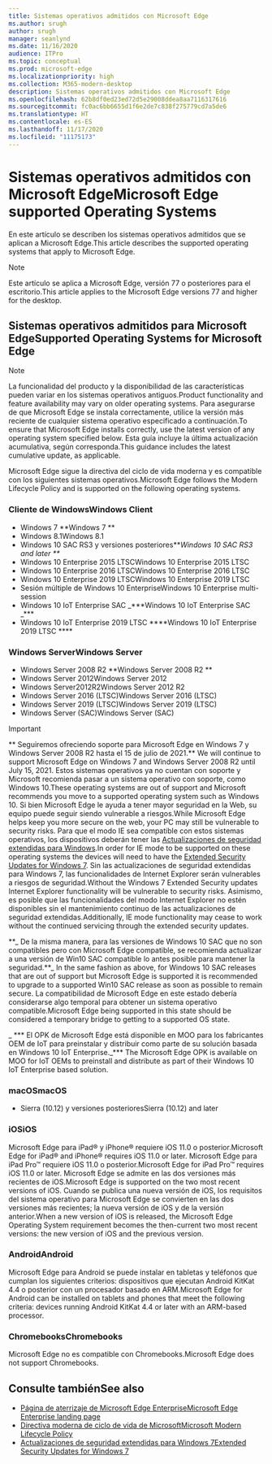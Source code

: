 ```yaml
---
title: Sistemas operativos admitidos con Microsoft Edge
ms.author: srugh
author: srugh
manager: seanlynd
ms.date: 11/16/2020
audience: ITPro
ms.topic: conceptual
ms.prod: microsoft-edge
ms.localizationpriority: high
ms.collection: M365-modern-desktop
description: Sistemas operativos admitidos con Microsoft Edge
ms.openlocfilehash: 62b8df0ed23ed72d5e29008ddea8aa7116317616
ms.sourcegitcommit: fc0ac6bb6655d1f6e2de7c838f275779cd7a5de6
ms.translationtype: HT
ms.contentlocale: es-ES
ms.lasthandoff: 11/17/2020
ms.locfileid: "11175173"
---
```

# <span data-ttu-id="ac8c7-103">Sistemas operativos admitidos con Microsoft Edge</span><span class="sxs-lookup"><span data-stu-id="ac8c7-103">Microsoft Edge supported Operating Systems</span></span>

<span data-ttu-id="ac8c7-104">En este artículo se describen los sistemas operativos admitidos que se aplican a Microsoft Edge.</span><span class="sxs-lookup"><span data-stu-id="ac8c7-104">This article describes the supported operating systems that apply to Microsoft Edge.</span></span>

> [!NOTE]
> <span data-ttu-id="ac8c7-105">Este artículo se aplica a Microsoft Edge, versión 77 o posteriores para el escritorio.</span><span class="sxs-lookup"><span data-stu-id="ac8c7-105">This article applies to the Microsoft Edge versions 77 and higher for the desktop.</span></span>

## <span data-ttu-id="ac8c7-106">Sistemas operativos admitidos para Microsoft Edge</span><span class="sxs-lookup"><span data-stu-id="ac8c7-106">Supported Operating Systems for Microsoft Edge</span></span>

> [!NOTE]
> <span data-ttu-id="ac8c7-107">La funcionalidad del producto y la disponibilidad de las características pueden variar en los sistemas operativos antiguos.</span><span class="sxs-lookup"><span data-stu-id="ac8c7-107">Product functionality and feature availability may vary on older operating systems.</span></span> <span data-ttu-id="ac8c7-108">Para asegurarse de que Microsoft Edge se instala correctamente, utilice la versión más reciente de cualquier sistema operativo especificado a continuación.</span><span class="sxs-lookup"><span data-stu-id="ac8c7-108">To ensure that Microsoft Edge installs correctly, use the latest version of any operating system specified below.</span></span> <span data-ttu-id="ac8c7-109">Esta guía incluye la última actualización acumulativa, según corresponda.</span><span class="sxs-lookup"><span data-stu-id="ac8c7-109">This guidance includes the latest cumulative update, as applicable.</span></span>

<span data-ttu-id="ac8c7-110">Microsoft Edge sigue la directiva del ciclo de vida moderna y es compatible con los siguientes sistemas operativos.</span><span class="sxs-lookup"><span data-stu-id="ac8c7-110">Microsoft Edge follows the Modern Lifecycle Policy and is supported on the following operating systems.</span></span>

### <span data-ttu-id="ac8c7-111">Cliente de Windows</span><span class="sxs-lookup"><span data-stu-id="ac8c7-111">Windows Client</span></span>

- <span data-ttu-id="ac8c7-112">Windows 7 \*\*</span><span class="sxs-lookup"><span data-stu-id="ac8c7-112">Windows 7 \*\*</span></span>
- <span data-ttu-id="ac8c7-113">Windows 8.1</span><span class="sxs-lookup"><span data-stu-id="ac8c7-113">Windows 8.1</span></span>
- <span data-ttu-id="ac8c7-114">Windows 10 SAC RS3 y versiones posteriores\*\*_</span><span class="sxs-lookup"><span data-stu-id="ac8c7-114">Windows 10 SAC RS3 and later \*\*_</span></span>
- <span data-ttu-id="ac8c7-115">Windows 10 Enterprise 2015 LTSC</span><span class="sxs-lookup"><span data-stu-id="ac8c7-115">Windows 10 Enterprise 2015 LTSC</span></span>
- <span data-ttu-id="ac8c7-116">Windows 10 Enterprise 2016 LTSC</span><span class="sxs-lookup"><span data-stu-id="ac8c7-116">Windows 10 Enterprise 2016 LTSC</span></span>
- <span data-ttu-id="ac8c7-117">Windows 10 Enterprise 2019 LTSC</span><span class="sxs-lookup"><span data-stu-id="ac8c7-117">Windows 10 Enterprise 2019 LTSC</span></span>
- <span data-ttu-id="ac8c7-118">Sesión múltiple de Windows 10 Enterprise</span><span class="sxs-lookup"><span data-stu-id="ac8c7-118">Windows 10 Enterprise multi-session</span></span>
- <span data-ttu-id="ac8c7-119">Windows 10 IoT Enterprise SAC _\*\*\*</span><span class="sxs-lookup"><span data-stu-id="ac8c7-119">Windows 10 IoT Enterprise SAC _\*\*\*</span></span>
- <span data-ttu-id="ac8c7-120">Windows 10 IoT Enterprise 2019 LTSC \*\*\*\*</span><span class="sxs-lookup"><span data-stu-id="ac8c7-120">Windows 10 IoT Enterprise 2019 LTSC \*\*\*\*</span></span>



### <span data-ttu-id="ac8c7-121">Windows Server</span><span class="sxs-lookup"><span data-stu-id="ac8c7-121">Windows Server</span></span>

- <span data-ttu-id="ac8c7-122">Windows Server 2008 R2 \*\*</span><span class="sxs-lookup"><span data-stu-id="ac8c7-122">Windows Server 2008 R2 \*\*</span></span>
- <span data-ttu-id="ac8c7-123">Windows Server 2012</span><span class="sxs-lookup"><span data-stu-id="ac8c7-123">Windows Server 2012</span></span>
- <span data-ttu-id="ac8c7-124">Windows Server2012R2</span><span class="sxs-lookup"><span data-stu-id="ac8c7-124">Windows Server 2012 R2</span></span>
- <span data-ttu-id="ac8c7-125">Windows Server 2016 (LTSC)</span><span class="sxs-lookup"><span data-stu-id="ac8c7-125">Windows Server 2016 (LTSC)</span></span>
- <span data-ttu-id="ac8c7-126">Windows Server 2019 (LTSC)</span><span class="sxs-lookup"><span data-stu-id="ac8c7-126">Windows Server 2019 (LTSC)</span></span>
- <span data-ttu-id="ac8c7-127">Windows Server (SAC)</span><span class="sxs-lookup"><span data-stu-id="ac8c7-127">Windows Server (SAC)</span></span>

> [!IMPORTANT]
> <span data-ttu-id="ac8c7-128">\*\* Seguiremos ofreciendo soporte para Microsoft Edge en Windows 7 y Windows Server 2008 R2 hasta el 15 de julio de 2021.</span><span class="sxs-lookup"><span data-stu-id="ac8c7-128">\*\* We will continue to support Microsoft Edge on Windows 7 and Windows Server 2008 R2 until July 15, 2021.</span></span> <span data-ttu-id="ac8c7-129">Estos sistemas operativos ya no cuentan con soporte y Microsoft recomienda pasar a un sistema operativo con soporte, como Windows 10.</span><span class="sxs-lookup"><span data-stu-id="ac8c7-129">These operating systems are out of support and Microsoft recommends you move to a supported operating system such as Windows 10.</span></span> <span data-ttu-id="ac8c7-130">Si bien Microsoft Edge le ayuda a tener mayor seguridad en la Web, su equipo puede seguir siendo vulnerable a riesgos.</span><span class="sxs-lookup"><span data-stu-id="ac8c7-130">While Microsoft Edge helps keep you more secure on the web, your PC may still be vulnerable to security risks.</span></span> <span data-ttu-id="ac8c7-131">Para que el modo IE sea compatible con estos sistemas operativos, los dispositivos deberán tener las [Actualizaciones de seguridad extendidas para Windows](https://support.microsoft.com/help/4527878/faq-about-extended-security-updates-for-windows-7).</span><span class="sxs-lookup"><span data-stu-id="ac8c7-131">In order for IE mode to be supported on these operating systems the devices will need to have the [Extended Security Updates for Windows 7](https://support.microsoft.com/help/4527878/faq-about-extended-security-updates-for-windows-7).</span></span> <span data-ttu-id="ac8c7-132">Sin las actualizaciones de seguridad extendidas para Windows 7, las funcionalidades de Internet Explorer serán vulnerables a riesgos de seguridad.</span><span class="sxs-lookup"><span data-stu-id="ac8c7-132">Without the Windows 7 Extended Security updates Internet Explorer functionality will be vulnerable to security risks.</span></span> <span data-ttu-id="ac8c7-133">Asimismo, es posible que las funcionalidades del modo Internet Explorer no estén disponibles sin el mantenimiento continuo de las actualizaciones de seguridad extendidas.</span><span class="sxs-lookup"><span data-stu-id="ac8c7-133">Additionally, IE mode functionality may cease to work without the continued servicing through the extended security updates.</span></span>  
>
> <span data-ttu-id="ac8c7-134">\*\*_ De la misma manera, para las versiones de Windows 10 SAC que no son compatibles pero con Microsoft Edge compatible, se recomienda actualizar a una versión de Win10 SAC compatible lo antes posible para mantener la seguridad.</span><span class="sxs-lookup"><span data-stu-id="ac8c7-134">\*\*_ In the same fashion as above, for Windows 10 SAC releases that are out of support but Microsoft Edge is supported it is recommended to upgrade to a supported Win10 SAC release as soon as possible to remain secure.</span></span> <span data-ttu-id="ac8c7-135">La compatibilidad de Microsoft Edge en este estado debería considerarse algo temporal para obtener un sistema operativo compatible.</span><span class="sxs-lookup"><span data-stu-id="ac8c7-135">Microsoft Edge being supported in this state should be considered a temporary bridge to getting to a supported OS state.</span></span>
>
> <span data-ttu-id="ac8c7-136">_ \*\*\* El OPK de Microsoft Edge está disponible en MOO para los fabricantes OEM de IoT para preinstalar y distribuir como parte de su solución basada en Windows 10 IoT Enterprise.</span><span class="sxs-lookup"><span data-stu-id="ac8c7-136">_\*\*\* The Microsoft Edge OPK is available on MOO for IoT OEMs to preinstall and distribute as part of their Windows 10 IoT Enterprise based solution.</span></span>

### <span data-ttu-id="ac8c7-137">macOS</span><span class="sxs-lookup"><span data-stu-id="ac8c7-137">macOS</span></span>

- <span data-ttu-id="ac8c7-138">Sierra (10.12) y versiones posteriores</span><span class="sxs-lookup"><span data-stu-id="ac8c7-138">Sierra (10.12) and later</span></span>

### <span data-ttu-id="ac8c7-139">iOS</span><span class="sxs-lookup"><span data-stu-id="ac8c7-139">iOS</span></span>

<span data-ttu-id="ac8c7-140">Microsoft Edge para iPad&reg; y iPhone&reg; requiere iOS 11.0 o posterior.</span><span class="sxs-lookup"><span data-stu-id="ac8c7-140">Microsoft Edge for iPad&reg; and iPhone&reg; requires iOS 11.0 or later.</span></span> <span data-ttu-id="ac8c7-141">Microsoft Edge para iPad Pro&trade; requiere iOS 11.0 o posterior.</span><span class="sxs-lookup"><span data-stu-id="ac8c7-141">Microsoft Edge for iPad Pro&trade; requires iOS 11.0 or later.</span></span> <span data-ttu-id="ac8c7-142">Microsoft Edge se admite en las dos versiones más recientes de iOS.</span><span class="sxs-lookup"><span data-stu-id="ac8c7-142">Microsoft Edge is supported on the two most recent versions of iOS.</span></span> <span data-ttu-id="ac8c7-143">Cuando se publica una nueva versión de iOS, los requisitos del sistema operativo para Microsoft Edge se convierten en las dos versiones más recientes; la nueva versión de iOS y de la versión anterior.</span><span class="sxs-lookup"><span data-stu-id="ac8c7-143">When a new version of iOS is released, the Microsoft Edge Operating System requirement becomes the then-current two most recent versions: the new version of iOS and the previous version.</span></span>

### <span data-ttu-id="ac8c7-144">Android</span><span class="sxs-lookup"><span data-stu-id="ac8c7-144">Android</span></span>

<span data-ttu-id="ac8c7-145">Microsoft Edge para Android se puede instalar en tabletas y teléfonos que cumplan los siguientes criterios: dispositivos que ejecutan Android KitKat 4.4 o posterior con un procesador basado en ARM.</span><span class="sxs-lookup"><span data-stu-id="ac8c7-145">Microsoft Edge for Android can be installed on tablets and phones that meet the following criteria: devices running Android KitKat 4.4 or later with an ARM-based processor.</span></span>

### <span data-ttu-id="ac8c7-146">Chromebooks</span><span class="sxs-lookup"><span data-stu-id="ac8c7-146">Chromebooks</span></span>

<span data-ttu-id="ac8c7-147">Microsoft Edge no es compatible con Chromebooks.</span><span class="sxs-lookup"><span data-stu-id="ac8c7-147">Microsoft Edge does not support Chromebooks.</span></span>

## <span data-ttu-id="ac8c7-148">Consulte también</span><span class="sxs-lookup"><span data-stu-id="ac8c7-148">See also</span></span>

- [<span data-ttu-id="ac8c7-149">Página de aterrizaje de Microsoft Edge Enterprise</span><span class="sxs-lookup"><span data-stu-id="ac8c7-149">Microsoft Edge Enterprise landing page</span></span>](https://aka.ms/EdgeEnterprise)
- [<span data-ttu-id="ac8c7-150">Directiva moderna de ciclo de vida de Microsoft</span><span class="sxs-lookup"><span data-stu-id="ac8c7-150">Microsoft Modern Lifecycle Policy</span></span>](https://support.microsoft.com/help/30881/modern-lifecycle-policy)
- [<span data-ttu-id="ac8c7-151">Actualizaciones de seguridad extendidas para Windows 7</span><span class="sxs-lookup"><span data-stu-id="ac8c7-151">Extended Security Updates for Windows 7</span></span>](https://support.microsoft.com/help/4527878/faq-about-extended-security-updates-for-windows-7)
